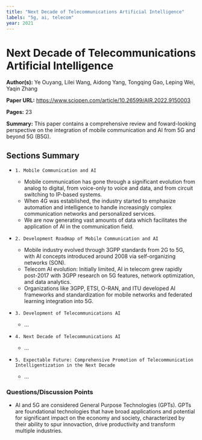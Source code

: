 ```yaml
---
title: "Next Decade of Telecommunications Artificial Intelligence"
labels: "5g, ai, telecom"
year: 2021
---
```


# Next Decade of Telecommunications Artificial Intelligence

**Author(s):** Ye Ouyang, Lilei Wang, Aidong Yang, Tongqing Gao, Leping Wei, Yaqin Zhang

**Paper URL:** https://www.sciopen.com/article/10.26599/AIR.2022.9150003

**Pages:** 23

**Summary:** This paper contains a comprehensive review and foward-looking perspective on the integration of mobile communication and AI from 5G and beyond 5G (B5G). 

## Sections Summary

- `1. Mobile Communication and AI`
  - Mobile communication has gone through a significant evolution from analog to digital, from voice-only to voice and data, and from circuit switching to IP-based systems.
  - When 4G was established, the industry started to emphasize automation and intelligence to handle increasingly complex communication networks and personalized services.
  - We are now generating vast amounts of data which facilitates the application of AI in the communication field.
  
- `2. Development Roadmap of Mobile Communication and AI`
  - Mobile industry evolved through 3GPP standards from 2G to 5G, with AI concepts introduced around 2008 via self-organizing networks (SON).
  - Telecom AI evolution: Initially limited, AI in telecom grew rapidly post-2017 with 3GPP research on 5G features, network optimization, and data analytics.
  - Organizations like 3GPP, ETSI, O-RAN, and ITU developed AI frameworks and standardization for mobile networks and federated learning integration into 5G.
 
- `3. Development of Telecommunications AI`
  - ...
 
- `4. Next Decade of Telecommunications AI`
  - ...
 
- `5. Expectable Future: Comprehensive Promotion of Telecommunication Intelligentization in the Next Decade`
  - ...

### Questions/Discussion Points

- AI and 5G are considered General Purpose Technologies (GPTs). GPTs are foundational technologies that have broad applications and potential for significant impact on the economy and society, characterized by their ability to spur innovaction, drive productivity and transform multiple industries.
